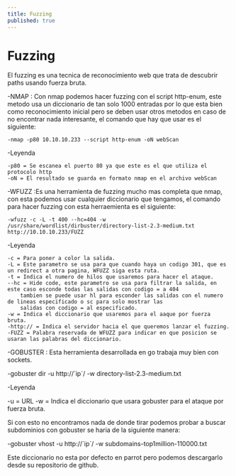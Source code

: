 ```yaml
---
title: Fuzzing
published: true
---
```


# [](#header-1) Fuzzing

El fuzzing es una tecnica de reconocimiento web que trata de descubrir paths usando fuerza bruta.

-NMAP : Con nmap podemos hacer fuzzing con el script http-enum, este metodo usa un diccionario de tan solo 1000 entradas por 
	lo que esta bien como reconocimiento inicial pero se deben usar otros metodos en caso de no encontrar nada interesante,
	el comando que hay que usar es el siguiente:
	
	-nmap -p80 10.10.10.233 --script http-enum -oN webScan

-Leyenda

	-p80 = Se escanea el puerto 80 ya que este es el que utiliza el protocolo http
	-oN = El resultado se guarda en formato nmap en el archivo webScan

-WFUZZ :Es una herramienta de fuzzing mucho mas completa que nmap, con esta podemos usar cualquier diccionario que tengamos, el
	comando para hacer fuzzing con esta herraemienta es el siguiente:
	
	-wfuzz -c -L -t 400 --hc=404 -w /usr/share/wordlist/dirbuster/directory-list-2.3-medium.txt http://10.10.10.233/FUZZ

-Leyenda

	-c = Para poner a color la salida.
	-L = Este parametro se usa para que cuando haya un codigo 301, que es un redirect a otra pagina, WFUZZ siga esta ruta.
	-t = Indica el numero de hilos que usaremos para hacer el ataque.
	--hc = Hide code, este parametro se usa para filtrar la salida, en este caso esconde todas las salidas con codigo = a 404
		tambien se puede usar hl para esconder las salidas con el numero de lineas especificado o sc para solo mostrar las 
		salidas con codigo = al especificado. 
	-w = Indica el diccionario que usaremos para el aaque por fuerza bruta.
	-http:// = Indica el servidor hacia el que queremos lanzar el fuzzing.
	-FUZZ = Palabra reservada de WFUZZ para indicar en que posicion se usaran las palabras del diccionario.

-GOBUSTER : Esta herramienta desarrollada en go trabaja muy bien con sockets.

  -gobuster dir -u http://´ip´/ -w directory-list-2.3-medium.txt 
  
-Leyenda
  
   -u = URL 
   -w = Indica el diccionario que usara gobuster para el ataque por fuerza bruta.
   
Si con esto no encontramos nada de donde tirar podemos probar a buscar subdominios con gobuster se haria de la siguiente manera:

  -gobuster vhost -u http://´ip´/ -w subdomains-top1million-110000.txt
 
Este diccionario no esta por defecto en parrot pero podemos descargarlo desde su repositorio de github.








